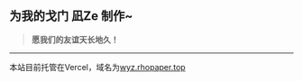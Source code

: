 ## 为我的戈门 **凪Ze** 制作~

> **愿我们的友谊天长地久！**

---

本站目前托管在Vercel，域名为[wyz.rhopaper.top](https://wyz.rhopaper.top/ "点一下试试~")
